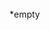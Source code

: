  <br>
 <br>
 <br>
 <br>
 <br>
 <br>
 <br>
 <br>
&#8195;&#8195;&#8195;&#8195;&#8195;&#8195;&#8195;&#8195;&#8195;&#8195;&#8195;&#8195;&#8195;&#8195;&#8195;&#8195;&#8195;&#8195;&#8195;&#8195;&#8195;&#8195;&#8195;&#8195;&#8195;&#8195;&#8195;&#8195;&#8195;&#8195;&#8195;&#8195;&#8195;&#8195;&#8195;&#8195;     *empty  
<br>
<br>
<br>
<br>
<br>
<br>
<br>
<br>
            
